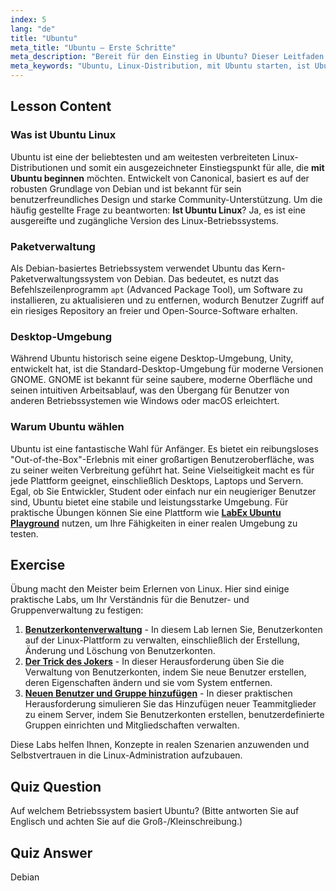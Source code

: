 ```yaml
---
index: 5
lang: "de"
title: "Ubuntu"
meta_title: "Ubuntu – Erste Schritte"
meta_description: "Bereit für den Einstieg in Ubuntu? Dieser Leitfaden beantwortet „Ist Ubuntu Linux“ und erklärt, warum es eine Top-Wahl für Anfänger ist, einschließlich Funktionen, Debian-Basis und Einsatz auf Desktops und Servern. Üben Sie mit LabEx Ubuntu Labs."
meta_keywords: "Ubuntu, Linux-Distribution, mit Ubuntu starten, ist Ubuntu Linux, LabEx Ubuntu, Debian, Paketverwaltung, Linux Anfänger, Ubuntu Tutorial"
---
```


## Lesson Content

### Was ist Ubuntu Linux

Ubuntu ist eine der beliebtesten und am weitesten verbreiteten Linux-Distributionen und somit ein ausgezeichneter Einstiegspunkt für alle, die **mit Ubuntu beginnen** möchten. Entwickelt von Canonical, basiert es auf der robusten Grundlage von Debian und ist bekannt für sein benutzerfreundliches Design und starke Community-Unterstützung. Um die häufig gestellte Frage zu beantworten: **Ist Ubuntu Linux**? Ja, es ist eine ausgereifte und zugängliche Version des Linux-Betriebssystems.

### Paketverwaltung

Als Debian-basiertes Betriebssystem verwendet Ubuntu das Kern-Paketverwaltungssystem von Debian. Das bedeutet, es nutzt das Befehlszeilenprogramm `apt` (Advanced Package Tool), um Software zu installieren, zu aktualisieren und zu entfernen, wodurch Benutzer Zugriff auf ein riesiges Repository an freier und Open-Source-Software erhalten.

### Desktop-Umgebung

Während Ubuntu historisch seine eigene Desktop-Umgebung, Unity, entwickelt hat, ist die Standard-Desktop-Umgebung für moderne Versionen GNOME. GNOME ist bekannt für seine saubere, moderne Oberfläche und seinen intuitiven Arbeitsablauf, was den Übergang für Benutzer von anderen Betriebssystemen wie Windows oder macOS erleichtert.

### Warum Ubuntu wählen

Ubuntu ist eine fantastische Wahl für Anfänger. Es bietet ein reibungsloses "Out-of-the-Box"-Erlebnis mit einer großartigen Benutzeroberfläche, was zu seiner weiten Verbreitung geführt hat. Seine Vielseitigkeit macht es für jede Plattform geeignet, einschließlich Desktops, Laptops und Servern. Egal, ob Sie Entwickler, Student oder einfach nur ein neugieriger Benutzer sind, Ubuntu bietet eine stabile und leistungsstarke Umgebung. Für praktische Übungen können Sie eine Plattform wie [**LabEx Ubuntu Playground**](https://labex.io/de/tutorials/linux-online-linux-terminal-and-playground-372915) nutzen, um Ihre Fähigkeiten in einer realen Umgebung zu testen.

## Exercise

Übung macht den Meister beim Erlernen von Linux. Hier sind einige praktische Labs, um Ihr Verständnis für die Benutzer- und Gruppenverwaltung zu festigen:

1.  **[Benutzerkontenverwaltung](https://labex.io/de/labs/linux-user-account-management-49)** - In diesem Lab lernen Sie, Benutzerkonten auf der Linux-Plattform zu verwalten, einschließlich der Erstellung, Änderung und Löschung von Benutzerkonten.
2.  **[Der Trick des Jokers](https://labex.io/de/labs/linux-the-joker-s-trick-270247)** - In dieser Herausforderung üben Sie die Verwaltung von Benutzerkonten, indem Sie neue Benutzer erstellen, deren Eigenschaften ändern und sie vom System entfernen.
3.  **[Neuen Benutzer und Gruppe hinzufügen](https://labex.io/de/labs/linux-add-new-user-and-group-17987)** - In dieser praktischen Herausforderung simulieren Sie das Hinzufügen neuer Teammitglieder zu einem Server, indem Sie Benutzerkonten erstellen, benutzerdefinierte Gruppen einrichten und Mitgliedschaften verwalten.

Diese Labs helfen Ihnen, Konzepte in realen Szenarien anzuwenden und Selbstvertrauen in die Linux-Administration aufzubauen.

## Quiz Question

Auf welchem Betriebssystem basiert Ubuntu? (Bitte antworten Sie auf Englisch und achten Sie auf die Groß-/Kleinschreibung.)

## Quiz Answer

Debian
